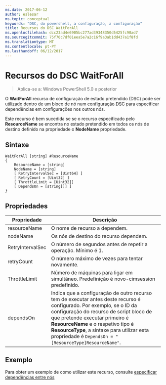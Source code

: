 ```yaml
---
ms.date: 2017-06-12
author: eslesar
ms.topic: conceptual
keywords: "DSC, do powershell, a configuração, a configuração"
title: Recursos do DSC WaitForAll
ms.openlocfilehash: dcc23ad4e6905bc277ad39348350d5425fc90ad7
ms.sourcegitcommit: 75f70c7df01eea5e7a2c16f9a3ab1dd437a1f8fd
ms.translationtype: MT
ms.contentlocale: pt-PT
ms.lasthandoff: 06/12/2017
---
```

# <a name="dsc-waitforall-resource"></a>Recursos do DSC WaitForAll

> Aplica-se a: Windows PowerShell 5.0 e posterior

O **WaitForAll** recurso de configuração de estado pretendido (DSC) pode ser utilizado dentro de um bloco de nó num [configuração DSC](configurations.md) para especificar dependências em configurações nos outros nós.

Este recurso é bem sucedida se se o recurso especificado pelo **ResourceName** se encontra no estado pretendido em todos os nós de destino definido na propriedade o **NodeName** propriedade.


## <a name="syntax"></a>Sintaxe

```
WaitForAll [string] #ResourceName
{
    ResourceName = [string]
    NodeName = [string]
    [ RetryIntervalSec = [Uint64] ]
    [ RetryCount = [Uint32] ] 
    [ ThrottleLimit = [Uint32]]
    [ DependsOn = [string[]] ]
}
```

## <a name="properties"></a>Propriedades

|  Propriedade  |  Descrição   | 
|---|---| 
| resourceName| O nome de recurso a dependem.| 
| nodeName| Os nós de destino do recurso dependem.| 
| RetryIntervalSec| O número de segundos antes de repetir a operação. Mínimo é 1.| 
| retryCount| O número máximo de vezes para tentar novamente.| 
| ThrottleLimit| Número de máquinas para ligar em simultâneo. Predefinição é novo-cimsession predefinido.| 
| dependsOn | Indica que a configuração de outro recurso tem de executar antes deste recurso é configurado. Por exemplo, se o ID da configuração do recurso de script bloco de que pretende executar primeiro é __ResourceName__ e o respetivo tipo é __ResourceType__, a sintaxe para utilizar esta propriedade é `DependsOn = "[ResourceType]ResourceName"`.|


## <a name="example"></a>Exemplo

Para obter um exemplo de como utilizar este recurso, consulte [especificar dependências entre nós](crossNodeDependencies.md)


